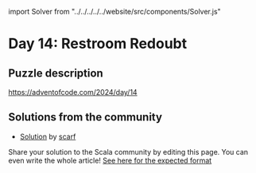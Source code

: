 import Solver from "../../../../../website/src/components/Solver.js"

# Day 14: Restroom Redoubt

## Puzzle description

https://adventofcode.com/2024/day/14

## Solutions from the community

- [Solution](https://github.com/scarf005/aoc-scala/blob/main/2024/day14.scala) by [scarf](https://github.com/scarf005)

Share your solution to the Scala community by editing this page.
You can even write the whole article! [See here for the expected format](https://github.com/scalacenter/scala-advent-of-code/discussions/424)
